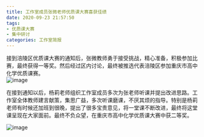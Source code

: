 ```yaml
---
title: 工作室成员张微老师优质课大赛喜获佳绩
date: 2020-09-23 21:57:50
tags:
- 优质课大赛
- 集中研讨
categories: 工作室简报
---
```

接到涪陵区优质课大赛的通知后，张微教师勇于接受挑战，精心准备，积极参加比赛，最终获得一等奖。然后经过区内讨论，最终被推选代表涪陵区参加重庆市高中化学优质课赛。   
![image](/img/20200923-zhangwei-0.jpg)

在接到通知以后，杨莉老师组织工作室成员多次为张老师听课并提出改进思路。工作室全体教师建言献策，集思广益，多次听课磨课，不厌其烦的指导。特别是杨莉老师有时候还加班到很晚，提出了很多宝贵意见，将一堂课不断改进，最终将这堂课呈现在大家面前。最终不负众望，在重庆市高中化学优质课大赛中获二等奖。  

![image](/img/20200923-zhangwei-1.jpg)
